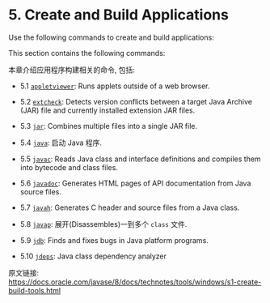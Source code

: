 # 5. Create and Build Applications

Use the following commands to create and build applications:

This section contains the following commands:

本章介绍应用程序构建相关的命令, 包括:


- 5.1 [`appletviewer`](appletviewer.html#BGBJAJHC): Runs applets outside of a web browser.

- 5.2 [`extcheck`](extcheck.html#CIHJGIJG): Detects version conflicts between a target Java Archive (JAR) file and currently installed extension JAR files.

- 5.3 [`jar`](jar.html#BGBEJEEG): Combines multiple files into a single JAR file.

- 5.4 [`java`](05_04_java.md): 启动 Java 程序.

- 5.5 [`javac`](javac.html#BHCJCBFB): Reads Java class and interface definitions and compiles them into bytecode and class files.

- 5.6 [`javadoc`](javadoc.html#CHDFCDCI): Generates HTML pages of API documentation from Java source files.

- 5.7 [`javah`](javah.html#BJECIACA): Generates C header and source files from a Java class.

- 5.8 [`javap`](05_08_javap.md): 展开(Disassembles)一到多个 `class` 文件.

- 5.9 [`jdb`](jdb.html#CHDFHFDB): Finds and fixes bugs in Java platform programs.

- 5.10 [`jdeps`](jdeps.html#BACEHAGD): Java class dependency analyzer







原文链接: <https://docs.oracle.com/javase/8/docs/technotes/tools/windows/s1-create-build-tools.html>